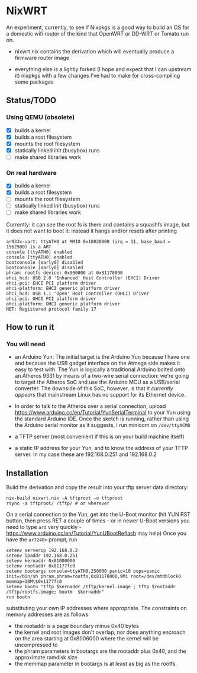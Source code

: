 # NixWRT

An experiment, currently, to see if Nixpkgs is a good way to build an
OS for a domestic wifi router of the kind that OpenWRT or DD-WRT or
Tomato run on.

* nixwrt.nix contains the derivation which will eventually produce a
  firmware router image
  
* everything else is a lightly forked (I hope and expect that I can
  upstream it) nixpkgs with a few changes I've had to make for
  cross-compiling some packages

## Status/TODO

### Using QEMU (obsolete)

- [x] builds a kernel
- [x] builds a root filesystem
- [x] mounts the root filesystem
- [x] statically linked init (busybox) runs
- [ ] make shared libraries work

### On real hardware

- [x] builds a kernel
- [x] builds a root filesystem
- [ ] mounts the root filesystem
- [ ] statically linked init (busybox) runs
- [ ] make shared libraries work

Currently: it can see the root fs is there and contains a squashfs
image, but it does not want to boot it: instead it hangs and/or resets
after printing

```
ar933x-uart: ttyATH0 at MMIO 0x18020000 (irq = 11, base_baud = 1562500) is a ART
console [ttyATH0] enabled
console [ttyATH0] enabled
bootconsole [early0] disabled
bootconsole [early0] disabled
phram: rootfs device: 0x900000 at 0x81178000
ehci_hcd: USB 2.0 'Enhanced' Host Controller (EHCI) Driver
ehci-pci: EHCI PCI platform driver
ehci-platform: EHCI generic platform driver
ohci_hcd: USB 1.1 'Open' Host Controller (OHCI) Driver
ohci-pci: OHCI PCI platform driver
ohci-platform: OHCI generic platform driver
NET: Registered protocol family 17
```

## How to run it

### You will need 

* an Arduino Yun: The initial target is the Arduino Yun because I have
one and because the USB gadget interface on the Atmega side makes it
easy to test with.  The Yun is logically a traditional Arduino bolted
onto an Atheros 9331 by means of a two-wire serial connection: we're
going to target the Atheros SoC and use the Arduino MCU as a
USB/serial converter.  The downside of this SoC, however, is that 
_it currently appears_ that mainstream Linux has no support for its
Ethernet device.

* In order to talk to the Atheros over a serial connection, upload
https://www.arduino.cc/en/Tutorial/YunSerialTerminal to your Yun using
the standard Arduino IDE.  Once the sketch is running, rather than
using the Arduino serial monitor as it suggests, I run minicom on
`/dev/ttyACM0`

* a TFTP server (most convenient if this is on your build machine
itself)

* a static IP address for your Yun, and to know the address of your
TFTP server.  In my case these are 192.168.0.251 and 192.168.0.2

## Installation

Build the derivation and copy the result into your tftp server data
directory:

    nix-build nixwrt.nix -A tftproot -o tftproot
    rsync -a tftproot/ /tftp/ # or wherever

On a serial connection to the Yun, get into the U-Boot monitor
(hit YUN RST button, then press RET a couple of times - or in newer
U-Boot versions you need to type `ard` very quickly -
https://www.arduino.cc/en/Tutorial/YunUBootReflash may help)
Once you have the `ar7240>` prompt, run

    setenv serverip 192.168.0.2 
    setenv ipaddr 192.168.0.251 
    setenv kernaddr 0x81000000
    setenv rootaddr 0x81177fc0
    setenv bootargs console=ttyATH0,250000 panic=10 oops=panic init=/bin/sh phram.phram=rootfs,0x81178000,9Mi root=/dev/mtdblock0 memmap=10M\$0x1177fc0
    setenv bootn "tftp $kernaddr /tftp/kernel.image ; tftp $rootaddr /tftp/rootfs.image; bootm  $kernaddr"
    run bootn
    
substituting your own IP addresses where appropriate.  The constraints
on memory addresses are as follows

* the rootaddr is a page boundary minus 0x40 bytes
* the kernel and root images don't overlap, nor does anything encroach
  on the area starting at 0x8006000 where the kernel will be
  uncompressed to
* the phram parameters in bootargs are the rootaddr plus 0x40, and the
  approximate ramdisk size
* the memmap parameter in bootargs is at least as big as the rootfs.


